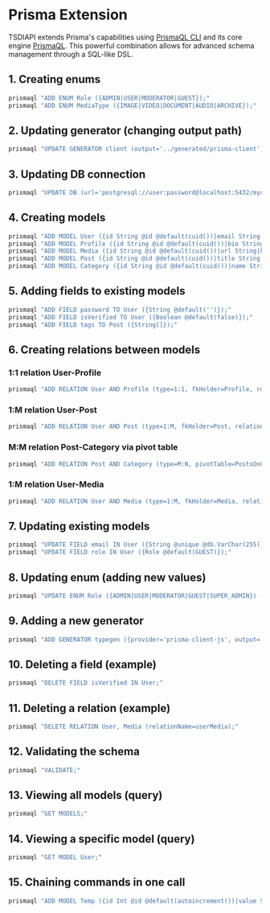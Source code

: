 # Prisma Extension
TSDIAPI extends Prisma's capabilities using [PrismaQL CLI](https://github.com/unbywyd/prismaql-cli) and its core engine [PrismaQL](https://github.com/unbywyd/prismaql). This powerful combination allows for advanced schema management through a SQL-like DSL.


## 1. Creating enums
```bash
prismaql "ADD ENUM Role ({ADMIN|USER|MODERATOR|GUEST});"
prismaql "ADD ENUM MediaType ({IMAGE|VIDEO|DOCUMENT|AUDIO|ARCHIVE});"
```

## 2. Updating generator (changing output path)
```bash
prismaql "UPDATE GENERATOR client (output='../generated/prisma-client');"
```

## 3. Updating DB connection
```bash
prismaql "UPDATE DB (url='postgresql://user:password@localhost:5432/mydb', provider='postgresql');"
```

## 4. Creating models
```bash
prismaql "ADD MODEL User ({id String @id @default(cuid())|email String @unique|name String?|role Role @default(USER)|createdAt DateTime @default(now())|updatedAt DateTime @updatedAt});"
prismaql "ADD MODEL Profile ({id String @id @default(cuid())|bio String?|avatar String?|userId String});"
prismaql "ADD MODEL Media ({id String @id @default(cuid())|url String|key String|type MediaType|width Int?|height Int?|size Float?|ownerId String});"
prismaql "ADD MODEL Post ({id String @id @default(cuid())|title String|content String|published Boolean @default(false)|authorId String});"
prismaql "ADD MODEL Category ({id String @id @default(cuid())|name String @unique|description String?});"
```

## 5. Adding fields to existing models
```bash
prismaql "ADD FIELD password TO User ({String @default('')});"
prismaql "ADD FIELD isVerified TO User ({Boolean @default(false)});"
prismaql "ADD FIELD tags TO Post ({String[]});"
```

## 6. Creating relations between models
### 1:1 relation User-Profile
```bash
prismaql "ADD RELATION User AND Profile (type=1:1, fkHolder=Profile, relationName=userProfile);"
```

### 1:M relation User-Post
```bash
prismaql "ADD RELATION User AND Post (type=1:M, fkHolder=Post, relationName=userPosts);"
```

### M:M relation Post-Category via pivot table
```bash
prismaql "ADD RELATION Post AND Category (type=M:N, pivotTable=PostsOnCategories);"
```

### 1:M relation User-Media
```bash
prismaql "ADD RELATION User AND Media (type=1:M, fkHolder=Media, relationName=userMedia);"
```

## 7. Updating existing models
```bash
prismaql "UPDATE FIELD email IN User ({String @unique @db.VarChar(255)});"
prismaql "UPDATE FIELD role IN User ({Role @default(GUEST)});"
```

## 8. Updating enum (adding new values)
```bash
prismaql "UPDATE ENUM Role ({ADMIN|USER|MODERATOR|GUEST|SUPER_ADMIN}) (replace=true);"
```

## 9. Adding a new generator
```bash
prismaql "ADD GENERATOR typegen ({provider='prisma-client-js', output='../generated/prisma-types'});"
```

## 10. Deleting a field (example)
```bash
prismaql "DELETE FIELD isVerified IN User;"
```

## 11. Deleting a relation (example)
```bash
prismaql "DELETE RELATION User, Media (relationName=userMedia);"
```

## 12. Validating the schema
```bash
prismaql "VALIDATE;"
```

## 13. Viewing all models (query)
```bash
prismaql "GET MODELS;"
```

## 14. Viewing a specific model (query)
```bash
prismaql "GET MODEL User;"
```

## 15. Chaining commands in one call
```bash
prismaql "ADD MODEL Temp ({id Int @id @default(autoincrement())|value String}); ADD FIELD tempField TO Temp ({Int}); DELETE MODEL Temp;"
```